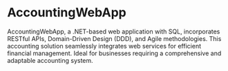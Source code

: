 # AccountingWebApp
AccountingWebApp, a .NET-based web application with SQL, incorporates RESTful APIs, Domain-Driven Design (DDD), and Agile methodologies. This accounting solution seamlessly integrates web services for efficient financial management. Ideal for businesses requiring a comprehensive and adaptable accounting system.
